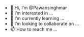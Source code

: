 - 👋 Hi, I’m @Pawansinghmar
- 👀 I’m interested in ...
- 🌱 I’m currently learning ...
- 💞️ I’m looking to collaborate on ...
- 📫 How to reach me ...

<!---
Pawansinghmar/Pawansinghmar is a ✨ special ✨ repository because its `README.md` (this file) appears on your GitHub profile.
You can click the Preview link to take a look at your changes.
--->
